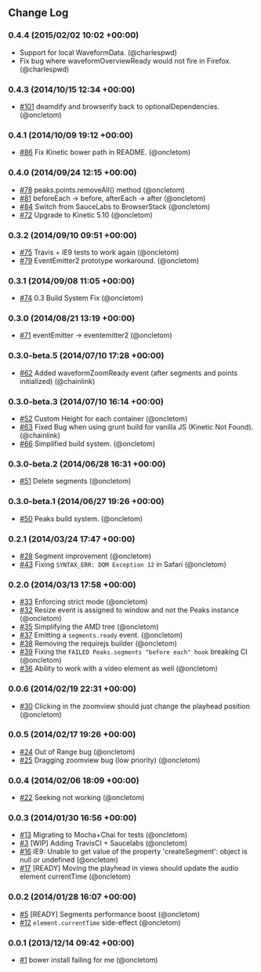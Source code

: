 ## Change Log

### 0.4.4 (2015/02/02 10:02 +00:00)
- Support for local WaveformData. (@charlespwd)
- Fix bug where waveformOverviewReady would not fire in Firefox. (@charlespwd)

### 0.4.3 (2014/10/15 12:34 +00:00)
- [#101](https://github.com/bbcrd/peaks.js/pull/101) deamdify and browserify back to optionalDependencies. (@oncletom)

### 0.4.1 (2014/10/09 19:12 +00:00)
- [#86](https://github.com/bbcrd/peaks.js/pull/86) Fix Kinetic bower path in README. (@oncletom)

### 0.4.0 (2014/09/24 12:15 +00:00)
- [#78](https://github.com/bbcrd/peaks.js/pull/78) peaks.points.removeAll() method (@oncletom)
- [#81](https://github.com/bbcrd/peaks.js/pull/81) beforeEach -> before, afterEach -> after (@oncletom)
- [#84](https://github.com/bbcrd/peaks.js/pull/84) Switch from SauceLabs to BrowserStack (@oncletom)
- [#72](https://github.com/bbcrd/peaks.js/pull/72) Upgrade to Kinetic 5.10 (@oncletom)

### 0.3.2 (2014/09/10 09:51 +00:00)
- [#75](https://github.com/bbcrd/peaks.js/pull/75) Travis + IE9 tests to work again (@oncletom)
- [#79](https://github.com/bbcrd/peaks.js/pull/79) EventEmitter2 prototype workaround. (@oncletom)

### 0.3.1 (2014/09/08 11:05 +00:00)
- [#74](https://github.com/bbcrd/peaks.js/pull/74) 0.3 Build System Fix (@oncletom)

### 0.3.0 (2014/08/21 13:19 +00:00)
- [#71](https://github.com/bbcrd/peaks.js/pull/71) eventEmitter -> eventemitter2 (@oncletom)

### 0.3.0-beta.5 (2014/07/10 17:28 +00:00)
- [#62](https://github.com/bbcrd/peaks.js/pull/62) Added waveformZoomReady event (after segments and points initialized) (@chainlink)

### 0.3.0-beta.3 (2014/07/10 16:14 +00:00)
- [#52](https://github.com/bbcrd/peaks.js/pull/52) Custom Height for each container (@oncletom)
- [#63](https://github.com/bbcrd/peaks.js/pull/63) Fixed Bug when using grunt build for vanilla JS (Kinetic Not Found). (@chainlink)
- [#66](https://github.com/bbcrd/peaks.js/pull/66) Simplified build system. (@oncletom)

### 0.3.0-beta.2 (2014/06/28 16:31 +00:00)
- [#51](https://github.com/bbcrd/peaks.js/pull/51) Delete segments (@oncletom)

### 0.3.0-beta.1 (2014/06/27 19:26 +00:00)
- [#50](https://github.com/bbcrd/peaks.js/pull/50) Peaks build system. (@oncletom)

### 0.2.1 (2014/03/24 17:47 +00:00)
- [#28](https://github.com/bbcrd/peaks.js/pull/28) Segment improvement (@oncletom)
- [#43](https://github.com/bbcrd/peaks.js/pull/43) Fixing `SYNTAX_ERR: DOM Exception 12` in Safari (@oncletom)

### 0.2.0 (2014/03/13 17:58 +00:00)
- [#33](https://github.com/bbcrd/peaks.js/pull/33) Enforcing strict mode (@oncletom)
- [#32](https://github.com/bbcrd/peaks.js/pull/32) Resize event is assigned to window and not the Peaks instance (@oncletom)
- [#35](https://github.com/bbcrd/peaks.js/pull/35) Simplifying the AMD tree (@oncletom)
- [#37](https://github.com/bbcrd/peaks.js/pull/37) Emitting a `segments.ready` event. (@oncletom)
- [#38](https://github.com/bbcrd/peaks.js/pull/38) Removing the requirejs builder (@oncletom)
- [#39](https://github.com/bbcrd/peaks.js/pull/39) Fixing the `FAILED Peaks.segments "before each" hook` breaking CI (@oncletom)
- [#36](https://github.com/bbcrd/peaks.js/pull/36) Ability to work with a video element as well (@oncletom)

### 0.0.6 (2014/02/19 22:31 +00:00)
- [#30](https://github.com/bbcrd/peaks.js/pull/30) Clicking in the zoomview should just change the playhead position (@oncletom)

### 0.0.5 (2014/02/17 19:26 +00:00)
- [#24](https://github.com/bbcrd/peaks.js/pull/24) Out of Range bug (@oncletom)
- [#25](https://github.com/bbcrd/peaks.js/pull/25) Dragging zoomview bug (low priority) (@oncletom)

### 0.0.4 (2014/02/06 18:09 +00:00)
- [#22](https://github.com/bbcrd/peaks.js/pull/22) Seeking not working (@oncletom)

### 0.0.3 (2014/01/30 16:56 +00:00)
- [#13](https://github.com/bbcrd/peaks.js/pull/13) Migrating to Mocha+Chai for tests (@oncletom)
- [#3](https://github.com/bbcrd/peaks.js/pull/3) [WIP] Adding TravisCI + Saucelabs (@oncletom)
- [#16](https://github.com/bbcrd/peaks.js/pull/16) IE9: Unable to get value of the property 'createSegment': object is null or undefined (@oncletom)
- [#17](https://github.com/bbcrd/peaks.js/pull/17) [READY] Moving the playhead in views should update the audio element currentTime (@oncletom)

### 0.0.2 (2014/01/28 16:07 +00:00)
- [#5](https://github.com/bbcrd/peaks.js/pull/5) [READY] Segments performance boost (@oncletom)
- [#12](https://github.com/bbcrd/peaks.js/pull/12) `element.currentTime` side-effect (@oncletom)

### 0.0.1 (2013/12/14 09:42 +00:00)
- [#1](https://github.com/bbcrd/peaks.js/pull/1) bower install failing for me (@oncletom)

